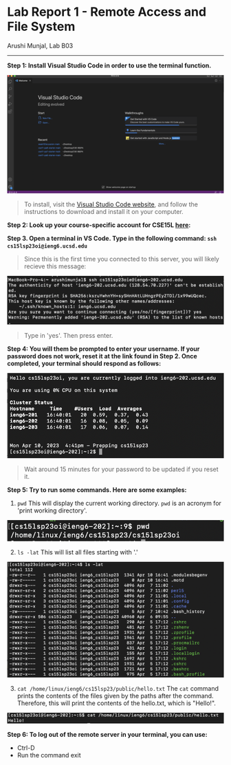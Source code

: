 # Lab Report 1 - Remote Access and File System
Arushi Munjal, Lab B03

---

**Step 1: Install Visual Studio Code in order to use the terminal function.**

![Image](installl-vs-code.png)

> To install, visit the [Visual Studio Code website](https://code.visualstudio.com/), and follow the instructions to download and install it on your computer. 

**Step 2: Look up your course-specific account for CSE15L [here](https://sdacs.ucsd.edu/~icc/index.php):**

**Step 3. Open a terminal in VS Code. Type in the following command: `ssh cs15lsp23oi@ieng6.ucsd.edu`**

> Since this is the first time you connected to this server, you will likely recieve this message:

![Image](authenticity-of-host.png)

> Type in 'yes'. Then press enter.

**Step 4: You will them be prompted to enter your username. If your password does not work, reset it at the link found in Step 2. Once completed, your terminal should respond as follows:**

![Image](correct-output.png)

> Wait around 15 minutes for your password to be updated if you reset it.

**Step 5: Try to run some commands. Here are some examples:**

1. `pwd` This will display the current working directory. `pwd` is an acronym for 'print working directory'.

![Image](pwd.png)

2. `ls -lat` This will list all files starting with '.'

![Image](ls%20-lat.png)

3. `cat /home/linux/ieng6/cs15lsp23/public/hello.txt` The `cat` command prints the contents of the files given by the paths after the command. Therefore, this will print the contents of the hello.txt, which is "Hello!".

![Image](cat.png)


**Step 6: To log out of the remote server in your terminal, you can use:**

- Ctrl-D
- Run the command exit
